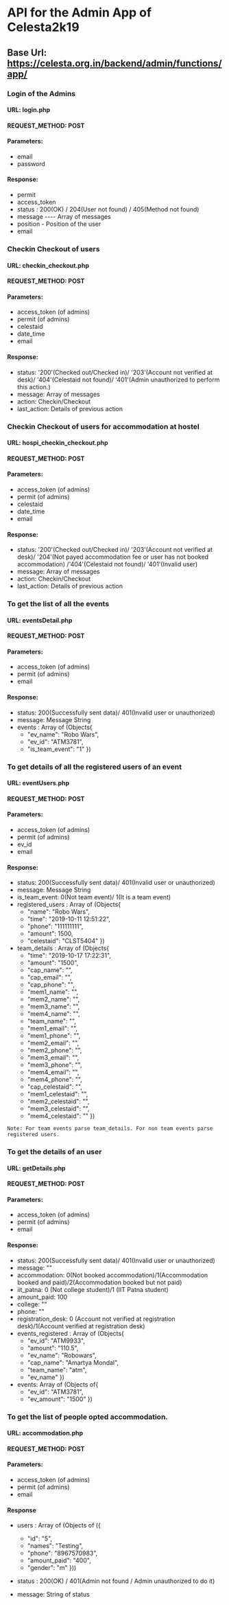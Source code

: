 # API for the Admin App of Celesta2k19
## Base Url: https://celesta.org.in/backend/admin/functions/app/


### Login of the Admins
#### URL: login.php
#### REQUEST_METHOD: POST
#### Parameters:
* email
* password
#### Response:
* permit
* access_token
* status : 200(OK) / 204(User not found) / 405(Method not found)
* message ---- Array of messages
* position - Position of the user
* email

### Checkin Checkout of users
#### URL: checkin_checkout.php
#### REQUEST_METHOD: POST
#### Parameters:
* access_token (of admins)
* permit (of admins)
* celestaid
* date_time
* email
#### Response:
* status: '200'(Checked out/Checked in)/ '203'(Account not verified at desk)/ '404'(Celestaid not found)/ '401'(Admin unauthorized to perform this action.)
* message: Array of messages
* action: Checkin/Checkout
* last_action: Details of previous action

### Checkin Checkout of users for accommodation at hostel
#### URL: hospi_checkin_checkout.php
#### REQUEST_METHOD: POST
#### Parameters:
* access_token (of admins)
* permit (of admins)
* celestaid
* date_time
* email
#### Response:
* status: '200'(Checked out/Checked in)/ '203'(Account not verified at desk)/ '204'(Not payed accommodation fee or user has not booked accommodation) /'404'(Celestaid not found)/ '401'(Invalid user)
* message: Array of messages
* action: Checkin/Checkout
* last_action: Details of previous action


### To get the list of all the events
#### URL: eventsDetail.php
#### REQUEST_METHOD: POST
#### Parameters:
* access_token (of admins)
* permit (of admins)
* email

#### Response:
* status: 200(Successfully sent data)/ 401(Invalid user or unauthorized)
* message: Message String
* events : Array of (Objects{
    - "ev_name": "Robo Wars",
    - "ev_id": "ATM3781",
    - "is_team_event": "1"
})

### To get details of all the registered users of an event
#### URL: eventUsers.php
#### REQUEST_METHOD: POST
#### Parameters:
* access_token (of admins)
* permit (of admins)
* ev_id
* email

#### Response:
* status: 200(Successfully sent data)/ 401(Invalid user or unauthorized)
* message: Message String
* is_team_event: 0(Not team event)/ 1(It is a team event)
* registered_users : Array of (Objects{
    - "name": "Robo Wars",
    - "time": "2019-10-11 12:51:22",
    - "phone": "111111111",
    - "amount": 1500,
    - "celestaid": "CLST5404"
})
* team_details : Array of (Objects{
    - "time": "2019-10-17 17:22:31",
    - "amount": "1500",
    - "cap_name": "",
    - "cap_email": "",
    - "cap_phone": "",
    - "mem1_name": "",
    - "mem2_name": "",
    - "mem3_name": "",
    - "mem4_name": "",
    - "team_name": "",
    - "mem1_email": "",
    - "mem1_phone": "",
    - "mem2_email": "",
    - "mem2_phone": "",
    - "mem3_email": "",
    - "mem3_phone": "",
    - "mem4_email": "",
    - "mem4_phone": "",
    - "cap_celestaid": "",
    - "mem1_celestaid": "",
    - "mem2_celestaid": "",
    - "mem3_celestaid": "",
    - "mem4_celestaid": ""
})

```Note: For team events parse team_details. For non team events parse registered users.```


### To get the details of an user
#### URL: getDetails.php
#### REQUEST_METHOD: POST
#### Parameters:
* access_token (of admins)
* permit (of admins)
* email

#### Response:
* status: 200(Successfully sent data)/ 401(Invalid user or unauthorized)
* message: ""
* accommodation: 0(Not booked accommodation)/1(Accommodation booked and paid)/2(Accommodation booked but not paid)
* iit_patna: 0 (Not college student)/1 (IIT Patna student)
* amount_paid: 100
* college: ""
* phone: ""
* registration_desk: 0 (Account not verified at registration desk)/1(Account verified at registration desk)
* events_registered : Array of (Objects{
    - "ev_id": "ATM9933",
    - "amount": "110.5",
    - "ev_name": "Robowars",
    - "cap_name": "Amartya Mondal",
    - "team_name": "atm",
    - "ev_name"
})
* events: Array of (Objects of{
    - "ev_id": "ATM3781",
    - "ev_amount": "1500"
})

### To get the list of people opted accommodation.
#### URL: accommodation.php
#### REQUEST_METHOD: POST
#### Parameters:
* access_token (of admins)
* permit (of admins)
* email

#### Response
* users : Array of (Objects of ({
    - "id": "5",
    - "names": "Testing",
    - "phone": "8967570983",
    - "amount_paid": "400",
    - "gender": "m"
}))

* status : 200(OK) / 401(Admin not found / Admin unauthorized to do it)
* message: String of status